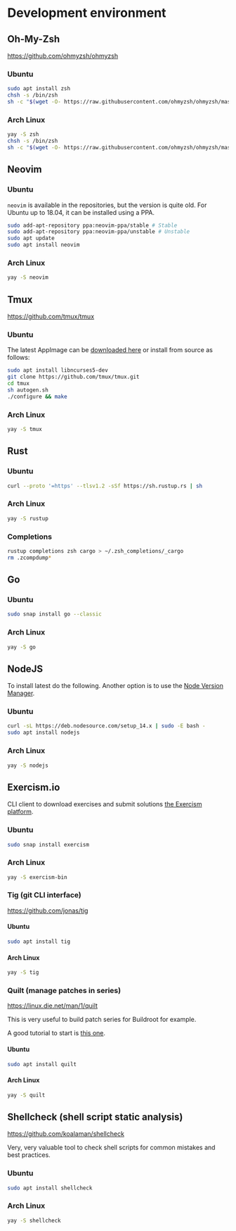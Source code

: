 # Development environment

## Oh-My-Zsh

https://github.com/ohmyzsh/ohmyzsh

### Ubuntu

```sh
sudo apt install zsh
chsh -s /bin/zsh
sh -c "$(wget -O- https://raw.githubusercontent.com/ohmyzsh/ohmyzsh/master/tools/install.sh)"
```

### Arch Linux

```sh
yay -S zsh
chsh -s /bin/zsh
sh -c "$(wget -O- https://raw.githubusercontent.com/ohmyzsh/ohmyzsh/master/tools/install.sh)"
```

## Neovim

### Ubuntu

`neovim` is available in the repositories, but the version is quite old.
For Ubuntu up to 18.04, it can be installed using a PPA.

```sh
sudo add-apt-repository ppa:neovim-ppa/stable # Stable
sudo add-apt-repository ppa:neovim-ppa/unstable # Unstable
sudo apt update
sudo apt install neovim
```

### Arch Linux

```sh
yay -S neovim
```

## Tmux

https://github.com/tmux/tmux

### Ubuntu

The latest AppImage can be [downloaded here](https://github.com/tmux/tmux/releases) or install from source as follows:

```sh
sudo apt install libncurses5-dev
git clone https://github.com/tmux/tmux.git
cd tmux
sh autogen.sh
./configure && make
```

### Arch Linux

```sh
yay -S tmux
```

## Rust

### Ubuntu

```sh
curl --proto '=https' --tlsv1.2 -sSf https://sh.rustup.rs | sh
```

### Arch Linux

```sh
yay -S rustup
```

### Completions

```sh
rustup completions zsh cargo > ~/.zsh_completions/_cargo
rm .zcompdump*
```

## Go

### Ubuntu

```sh
sudo snap install go --classic
```

### Arch Linux

```sh
yay -S go
```

## NodeJS

To install latest do the following.
Another option is to use the [Node Version Manager](https://github.com/nvm-sh/nvm#installing-and-updating).

### Ubuntu

```sh
curl -sL https://deb.nodesource.com/setup_14.x | sudo -E bash -
sudo apt install nodejs
```

### Arch Linux

```sh
yay -S nodejs
```

## Exercism.io

CLI client to download exercises and submit solutions [the Exercism platform](https://exercism.io/).

### Ubuntu

```sh
sudo snap install exercism
```

### Arch Linux

```sh
yay -S exercism-bin
```

### Tig (git CLI interface)

https://github.com/jonas/tig

#### Ubuntu

```sh
sudo apt install tig
```

#### Arch Linux

```sh
yay -S tig
```

### Quilt (manage patches in series)

https://linux.die.net/man/1/quilt

This is very useful to build patch series for Buildroot for example.

A good tutorial to start is [this one](https://wiki.debian.org/UsingQuilt).

#### Ubuntu

```sh
sudo apt install quilt
```

#### Arch Linux

```sh
yay -S quilt
```

## Shellcheck (shell script static analysis)

https://github.com/koalaman/shellcheck

Very, very valuable tool to check shell scripts for common mistakes and best practices.

### Ubuntu

```sh
sudo apt install shellcheck
```

### Arch Linux

```sh
yay -S shellcheck
```
